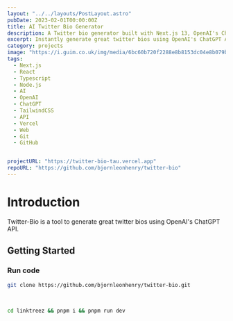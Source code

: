 ```yaml
---
layout: "../../layouts/PostLayout.astro"
pubDate: 2023-02-01T00:00:00Z
title: AI Twitter Bio Generator
description: A Twitter bio generator built with Next.js 13, OpenAI's ChatGPT API, and TailwindCSS.
excerpt: Instantly generate great twitter bios using OpenAI's ChatGPT API.
category: projects
image: "https://i.guim.co.uk/img/media/6bc60b720f2288e8b8153dc04e8b079b4a7a9dd6/0_93_4276_2566/master/4276.jpg?width=1200&quality=85&auto=format&fit=max&s=dbf5ae905596b39263143be5a4ec7488"
tags:
  - Next.js
  - React
  - Typescript
  - Node.js
  - AI
  - OpenAI
  - ChatGPT
  - TailwindCSS
  - API
  - Vercel
  - Web
  - Git
  - GitHub


projectURL: "https://twitter-bio-tau.vercel.app"
repoURL: "https://github.com/bjornleonhenry/twitter-bio"
---
```


# Introduction

Twitter-Bio is a tool to generate great twitter bios using OpenAI's ChatGPT API.

## Getting Started

### Run code

```bash
git clone https://github.com/bjornleonhenry/twitter-bio.git
```

<br>

```bash
cd linktreez && pnpm i && pnpm run dev
```
